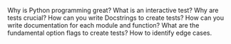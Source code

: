 Why is Python programming great?
What is an interactive test?
Why are tests crucial?
How can you write Docstrings to create tests?
How can you write documentation for each module and function?
What are the fundamental option flags to create tests?
How to identify edge cases.

